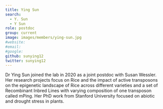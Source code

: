 ```yaml
---
title: Ying Sun
search:
  - Y. Sun
  - Y Sun
role: postdoc
group: current
image: images/members/ying-sun.jpg
#website: 
#email: 
#google: 
github: sunying12
twitter: sunying12
---
```


Dr Ying Sun joined the lab in 2020 as a joint postdoc with Susan Wessler. Her research projects focus on Rice and the impact of active transposons on the epigenetic landscape of Rice across different varieties and a set of Recombinant Inbred Lines with varying composition of one transposon called mPing. Her PhD work from Stanford University focused on abiotic and drought stress in plants.
